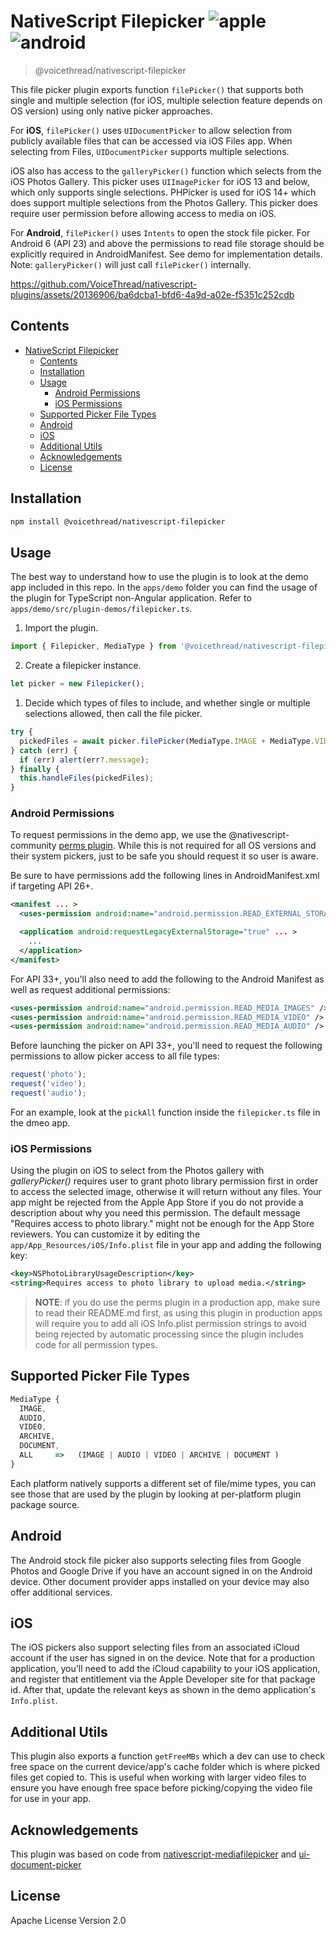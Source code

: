 # NativeScript Filepicker ![apple](https://cdn3.iconfinder.com/data/icons/picons-social/57/16-apple-32.png) ![android](https://cdn4.iconfinder.com/data/icons/logos-3/228/android-32.png)

> @voicethread/nativescript-filepicker

This file picker plugin exports function `filePicker()` that supports both single and multiple selection (for iOS, multiple selection feature depends on OS version) using only native picker approaches.

For **iOS**, `filePicker()` uses `UIDocumentPicker` to allow selection from publicly available files that can be accessed via iOS Files app. When selecting from Files, `UIDocumentPicker` supports multiple selections.

iOS also has access to the `galleryPicker()` function which selects from the iOS Photos Gallery. This picker uses `UIImagePicker` for iOS 13 and below, which only supports single selections. PHPicker is used for iOS 14+ which does support multiple selections from the Photos Gallery. This picker does require user permission before allowing access to media on iOS.

For **Android**, `filePicker()` uses `Intents` to open the stock file picker. For Android 6 (API 23) and above the permissions to read file storage should be explicitly required in AndroidManifest. See demo for implementation details. Note: `galleryPicker()` will just call `filePicker()` internally.

https://github.com/VoiceThread/nativescript-plugins/assets/20136906/ba6dcba1-bfd6-4a9d-a02e-f5351c252cdb

## Contents

- [NativeScript Filepicker  ](#nativescript-filepicker--)
  - [Contents](#contents)
  - [Installation](#installation)
  - [Usage](#usage)
    - [Android Permissions](#android-permissions)
    - [iOS Permissions](#ios-permissions)
  - [Supported Picker File Types](#supported-picker-file-types)
  - [Android](#android)
  - [iOS](#ios)
  - [Additional Utils](#additional-utils)
  - [Acknowledgements](#acknowledgements)
  - [License](#license)

## Installation

```bash
npm install @voicethread/nativescript-filepicker
```

## Usage

The best way to understand how to use the plugin is to look at the demo app included in this repo.
In the `apps/demo` folder you can find the usage of the plugin for TypeScript non-Angular application. Refer to `apps/demo/src/plugin-demos/filepicker.ts`.

1. Import the plugin.

```javascript
import { Filepicker, MediaType } from '@voicethread/nativescript-filepicker';
```

2. Create a filepicker instance.

```javascript
let picker = new Filepicker();
```

1. Decide which types of files to include, and whether single or multiple selections allowed, then call the file picker.

```javascript
try {
  pickedFiles = await picker.filePicker(MediaType.IMAGE + MediaType.VIDEO + MediaType.AUDIO, true);
} catch (err) {
  if (err) alert(err?.message);
} finally {
  this.handleFiles(pickedFiles);
}
```

### Android Permissions

To request permissions in the demo app, we use the @nativescript-community [perms plugin](https://github.com/nativescript-community/perms). While this is not required for all OS versions and their system pickers, just to be safe you should request it so user is aware.

Be sure to have permissions add the following lines in AndroidManifest.xml if targeting API 26+.

```xml
<manifest ... >
  <uses-permission android:name="android.permission.READ_EXTERNAL_STORAGE"/>

  <application android:requestLegacyExternalStorage="true" ... >
    ...
  </application>
</manifest>
```

For API 33+, you'll also need to add the following to the Android Manifest as well as request additional permissions:

```xml
<uses-permission android:name="android.permission.READ_MEDIA_IMAGES" />
<uses-permission android:name="android.permission.READ_MEDIA_VIDEO" />
<uses-permission android:name="android.permission.READ_MEDIA_AUDIO" />
```

Before launching the picker on API 33+, you'll need to request the following permissions to allow picker access to all file types:

```javascript
request('photo');
request('video');
request('audio');
```

For an example, look at the `pickAll` function inside the `filepicker.ts` file in the dmeo app.

### iOS Permissions

Using the plugin on iOS to select from the Photos gallery with _galleryPicker()_ requires user to grant photo library permission first in order to access the selected image, otherwise it will return without any files. Your app might be rejected from the Apple App Store if you do not provide a description about why you need this permission. The default message "Requires access to photo library." might not be enough for the App Store reviewers. You can customize it by editing the `app/App_Resources/iOS/Info.plist` file in your app and adding the following key:

```xml
<key>NSPhotoLibraryUsageDescription</key>
<string>Requires access to photo library to upload media.</string>
```

> **NOTE**: if you do use the perms plugin in a production app, make sure to read their README.md first, as using this plugin in production apps will require you to add all iOS Info.plist permission strings to avoid being rejected by automatic processing since the plugin includes code for all permission types.

## Supported Picker File Types

```javascript
MediaType {
  IMAGE,
  AUDIO,
  VIDEO,
  ARCHIVE,
  DOCUMENT,
  ALL     =>   (IMAGE | AUDIO | VIDEO | ARCHIVE | DOCUMENT )
}
```

Each platform natively supports a different set of file/mime types, you can see those that are used by the plugin by looking at per-platform plugin package source.

## Android

The Android stock file picker also supports selecting files from Google Photos and Google Drive if you have an account signed in on the Android device. Other document provider apps installed on your device may also offer additional services.

## iOS

The iOS pickers also support selecting files from an associated iCloud account if the user has signed in on the device. Note that for a production application, you'll need to add the iCloud capability to your iOS application, and register that entitlement via the Apple Developer site for that package id. After that, update the relevant keys as shown in the demo application's `Info.plist`.

## Additional Utils

This plugin also exports a function `getFreeMBs` which a dev can use to check free space on the current device/app's cache folder which is where picked files get copied to. This is useful when working with larger video files to ensure you have enough free space before picking/copying the video file for use in your app.

## Acknowledgements

This plugin was based on code from [nativescript-mediafilepicker](https://github.com/jibon57/nativescript-mediafilepicker) and [ui-document-picker](https://github.com/nativescript-community/ui-document-picker)

## License

Apache License Version 2.0
